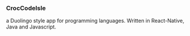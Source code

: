 ### CrocCodeIsle 

a Duolingo style app for programming languages. Written in React-Native, Java and Javascript.
